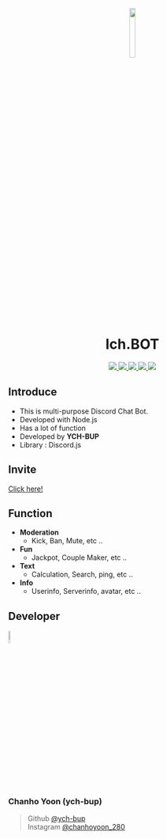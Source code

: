<div align="center">
    <img src="https://cdn.discordapp.com/attachments/780715659901796352/796712059659091998/Fotoram.io_1.png" height="16%" width="16%">
    <h1>Ich.BOT</h1>
    <p>
        <a href="">
            <img src="https://img.shields.io/github/stars/ych-bup/Ich.BOT?style=flat-square&logo=github">
        </a>        
        <a href="">
            <img src="https://img.shields.io/github/forks/ych-bup/Ich.BOT?stlye=flat-square&logo=github">
        </a>
        <a href="">
            <img src="https://img.shields.io/github/watchers/ych-bup/Ich.BOT?style=flat-square&logo=github">
        </a>
        <a href="">
            <img src="https://img.shields.io/bitbucket/issues/ych-bup/Ich.BOT?style=flat-square&logo=appveyor">
        </a>
        <a href="">
            <img src="https://img.shields.io/github/license/ych-bup/Ich.BOT?style=flat-square&logo=appveyor">
        </a>
    </p>
</div>

## Introduce

- This is multi-purpose Discord Chat Bot.
- Developed with Node.js
- Has a lot of function
- Developed by **YCH-BUP**
- Library : Discord.js

## Invite

[Click here!](https://discord.com/api/oauth2/authorize?client_id=780408136460402738&permissions=8&scope=bot)

## Function

- **Moderation**
    * Kick, Ban, Mute, etc ..
- **Fun**
    * Jackpot, Couple Maker, etc ..
- **Text**
    * Calculation, Search, ping, etc ..
- **Info**
    * Userinfo, Serverinfo, avatar, etc ..

## Developer

<div align="left">
    <p>
        <img src="https://avatars.githubusercontent.com/u/67253200?s=460&u=e4b9b936e41c78e772a154c8fd40ebf1166d4fc6&v=4" width="8%" height="8%">
        <h3>Chanho Yoon (ych-bup)</h3>
    </p>
</div>

> Github [@ych-bup](https://github.com/ych-bup)    
Instagram [@chanhoyoon_280](https://www.instagram.com/chanhoyoon_280)
